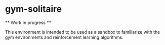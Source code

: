 # gym-solitaire

** Work in progress **

This environment is intended to be used as a sandbox to familiarize with the gym environments and reinforcement learning algorithms.
